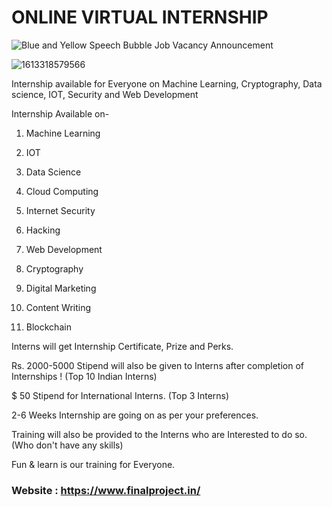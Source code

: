 # ONLINE VIRTUAL INTERNSHIP
![Blue and Yellow Speech Bubble Job Vacancy Announcement](https://user-images.githubusercontent.com/28294942/125484822-b0d2a136-e32a-497f-839a-19325a6af334.jpg)

![1613318579566](https://user-images.githubusercontent.com/28294942/107912871-5443e000-6f85-11eb-976c-9c0c990327c6.jpg)

Internship available for Everyone on Machine Learning, Cryptography, Data science, IOT, Security and Web Development

Internship Available on-

1. Machine Learning

2. IOT

3. Data Science

4. Cloud Computing

5. Internet Security

6. Hacking

7. Web Development

8. Cryptography

9. Digital Marketing 

10. Content Writing 

11. Blockchain 

Interns will get Internship Certificate, Prize and Perks.

Rs. 2000-5000 Stipend will also be given to Interns after completion of Internships ! (Top 10 Indian Interns)

$ 50 Stipend for International Interns. (Top 3 Interns)

2-6 Weeks Internship are going on as per your preferences.

Training will also be provided to the Interns who are Interested to do so. (Who don't have any skills)

Fun & learn is our training for Everyone.

### Website : https://www.finalproject.in/



